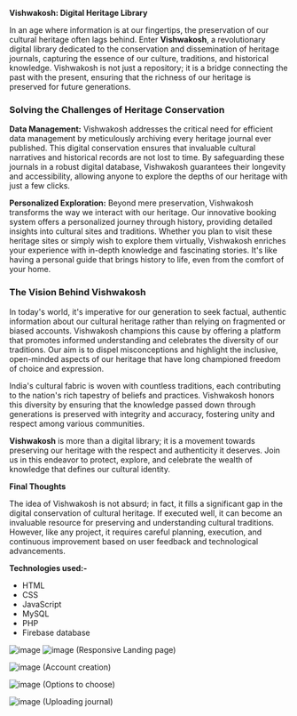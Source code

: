 **Vishwakosh: Digital Heritage Library**

In an age where information is at our fingertips, the preservation of our cultural heritage often lags behind. Enter **Vishwakosh**, a revolutionary digital library dedicated to the conservation and dissemination of heritage journals, capturing the essence of our culture, traditions, and historical knowledge. Vishwakosh is not just a repository; it is a bridge connecting the past with the present, ensuring that the richness of our heritage is preserved for future generations.

### Solving the Challenges of Heritage Conservation

**Data Management:**
Vishwakosh addresses the critical need for efficient data management by meticulously archiving every heritage journal ever published. This digital conservation ensures that invaluable cultural narratives and historical records are not lost to time. By safeguarding these journals in a robust digital database, Vishwakosh guarantees their longevity and accessibility, allowing anyone to explore the depths of our heritage with just a few clicks.

**Personalized Exploration:**
Beyond mere preservation, Vishwakosh transforms the way we interact with our heritage. Our innovative booking system offers a personalized journey through history, providing detailed insights into cultural sites and traditions. Whether you plan to visit these heritage sites or simply wish to explore them virtually, Vishwakosh enriches your experience with in-depth knowledge and fascinating stories. It's like having a personal guide that brings history to life, even from the comfort of your home.

### The Vision Behind Vishwakosh

In today's world, it's imperative for our generation to seek factual, authentic information about our cultural heritage rather than relying on fragmented or biased accounts. Vishwakosh champions this cause by offering a platform that promotes informed understanding and celebrates the diversity of our traditions. Our aim is to dispel misconceptions and highlight the inclusive, open-minded aspects of our heritage that have long championed freedom of choice and expression.

India's cultural fabric is woven with countless traditions, each contributing to the nation's rich tapestry of beliefs and practices. Vishwakosh honors this diversity by ensuring that the knowledge passed down through generations is preserved with integrity and accuracy, fostering unity and respect among various communities.

**Vishwakosh** is more than a digital library; it is a movement towards preserving our heritage with the respect and authenticity it deserves. Join us in this endeavor to protect, explore, and celebrate the wealth of knowledge that defines our cultural identity.

**Final Thoughts**

The idea of Vishwakosh is not absurd; in fact, it fills a significant gap in the digital conservation of cultural heritage. If executed well, it can become an invaluable resource for preserving and understanding cultural traditions. However, like any project, it requires careful planning, execution, and continuous improvement based on user feedback and technological advancements.

**Technologies used:-**
- HTML
- CSS
- JavaScript
- MySQL
- PHP
- Firebase database


![image](https://github.com/SVaishnaviVasa/Vishwakosh/assets/120392585/e3f37d6c-273a-4b48-bae4-abc2314b7e9c)
![image](https://github.com/SVaishnaviVasa/Vishwakosh/assets/120392585/8b0b8639-c647-4c1e-a7ae-2686a26ef6ef)
(Responsive Landing page)


![image](https://github.com/SVaishnaviVasa/Vishwakosh/assets/120392585/96049e73-000d-4da6-8096-c2eebde87b9b)
(Account creation)

![image](https://github.com/SVaishnaviVasa/Vishwakosh/assets/120392585/9c0b3ea8-8fb6-4672-b47c-fcf5191d9971)
(Options to choose)

![image](https://github.com/SVaishnaviVasa/Vishwakosh/assets/120392585/dad0d830-8d93-4b92-b3d2-cf52e760081c)
(Uploading journal)
